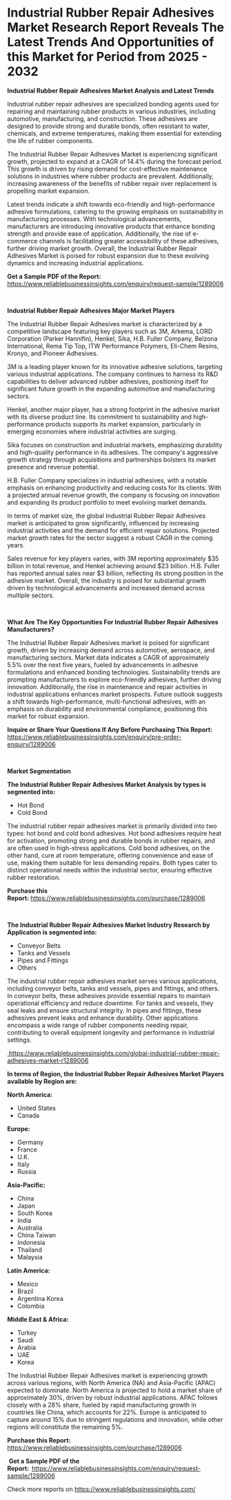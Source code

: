 <p><h1>Industrial Rubber Repair Adhesives Market Research Report Reveals The Latest Trends And Opportunities of this Market for Period from 2025 - 2032</h1></p><p><strong>Industrial Rubber Repair Adhesives Market Analysis and Latest Trends</strong></p>
<p><p>Industrial rubber repair adhesives are specialized bonding agents used for repairing and maintaining rubber products in various industries, including automotive, manufacturing, and construction. These adhesives are designed to provide strong and durable bonds, often resistant to water, chemicals, and extreme temperatures, making them essential for extending the life of rubber components.</p><p>The Industrial Rubber Repair Adhesives Market is experiencing significant growth, projected to expand at a CAGR of 14.4% during the forecast period. This growth is driven by rising demand for cost-effective maintenance solutions in industries where rubber products are prevalent. Additionally, increasing awareness of the benefits of rubber repair over replacement is propelling market expansion. </p><p>Latest trends indicate a shift towards eco-friendly and high-performance adhesive formulations, catering to the growing emphasis on sustainability in manufacturing processes. With technological advancements, manufacturers are introducing innovative products that enhance bonding strength and provide ease of application. Additionally, the rise of e-commerce channels is facilitating greater accessibility of these adhesives, further driving market growth. Overall, the Industrial Rubber Repair Adhesives Market is poised for robust expansion due to these evolving dynamics and increasing industrial applications.</p></p>
<p><strong>Get a Sample PDF of the Report:&nbsp;</strong> <a href="https://www.reliablebusinessinsights.com/enquiry/request-sample/1289006?utm_campaign=1113&utm_medium=2&utm_source=Github&utm_content=ia&utm_term=16012025&utm_id=industrial-rubber-repair-adhesives">https://www.reliablebusinessinsights.com/enquiry/request-sample/1289006</a></p>
<p>&nbsp;</p>
<p><strong>Industrial Rubber Repair Adhesives Major Market Players</strong></p>
<p><p>The Industrial Rubber Repair Adhesives market is characterized by a competitive landscape featuring key players such as 3M, Arkema, LORD Corporation (Parker Hannifin), Henkel, Sika, H.B. Fuller Company, Belzona International, Rema Tip Top, ITW Performance Polymers, Eli-Chem Resins, Kronyo, and Pioneer Adhesives. </p><p>3M is a leading player known for its innovative adhesive solutions, targeting various industrial applications. The company continues to harness its R&D capabilities to deliver advanced rubber adhesives, positioning itself for significant future growth in the expanding automotive and manufacturing sectors.</p><p>Henkel, another major player, has a strong footprint in the adhesive market with its diverse product line. Its commitment to sustainability and high-performance products supports its market expansion, particularly in emerging economies where industrial activities are surging.</p><p>Sika focuses on construction and industrial markets, emphasizing durability and high-quality performance in its adhesives. The company's aggressive growth strategy through acquisitions and partnerships bolsters its market presence and revenue potential.</p><p>H.B. Fuller Company specializes in industrial adhesives, with a notable emphasis on enhancing productivity and reducing costs for its clients. With a projected annual revenue growth, the company is focusing on innovation and expanding its product portfolio to meet evolving market demands.</p><p>In terms of market size, the global Industrial Rubber Repair Adhesives market is anticipated to grow significantly, influenced by increasing industrial activities and the demand for efficient repair solutions. Projected market growth rates for the sector suggest a robust CAGR in the coming years. </p><p>Sales revenue for key players varies, with 3M reporting approximately $35 billion in total revenue, and Henkel achieving around $23 billion. H.B. Fuller has reported annual sales near $3 billion, reflecting its strong position in the adhesive market. Overall, the industry is poised for substantial growth driven by technological advancements and increased demand across multiple sectors.</p></p>
<p>&nbsp;</p>
<p><strong>What Are The Key Opportunities For Industrial Rubber Repair Adhesives Manufacturers?</strong></p>
<p><p>The Industrial Rubber Repair Adhesives market is poised for significant growth, driven by increasing demand across automotive, aerospace, and manufacturing sectors. Market data indicates a CAGR of approximately 5.5% over the next five years, fueled by advancements in adhesive formulations and enhanced bonding technologies. Sustainability trends are prompting manufacturers to explore eco-friendly adhesives, further driving innovation. Additionally, the rise in maintenance and repair activities in industrial applications enhances market prospects. Future outlook suggests a shift towards high-performance, multi-functional adhesives, with an emphasis on durability and environmental compliance, positioning this market for robust expansion.</p></p>
<p><strong>Inquire or Share Your Questions If Any Before Purchasing This Report:</strong> <a href="https://www.reliablebusinessinsights.com/enquiry/pre-order-enquiry/1289006?utm_campaign=1113&utm_medium=2&utm_source=Github&utm_content=ia&utm_term=16012025&utm_id=industrial-rubber-repair-adhesives">https://www.reliablebusinessinsights.com/enquiry/pre-order-enquiry/1289006</a></p>
<p>&nbsp;</p>
<p><strong>Market Segmentation</strong></p>
<p><strong>The Industrial Rubber Repair Adhesives Market Analysis by types is segmented into:</strong></p>
<p><ul><li>Hot Bond</li><li>Cold Bond</li></ul></p>
<p><p>The industrial rubber repair adhesives market is primarily divided into two types: hot bond and cold bond adhesives. Hot bond adhesives require heat for activation, promoting strong and durable bonds in rubber repairs, and are often used in high-stress applications. Cold bond adhesives, on the other hand, cure at room temperature, offering convenience and ease of use, making them suitable for less demanding repairs. Both types cater to distinct operational needs within the industrial sector, ensuring effective rubber restoration.</p></p>
<p><strong>Purchase this Report:&nbsp;</strong><a href="https://www.reliablebusinessinsights.com/purchase/1289006?utm_campaign=1113&utm_medium=2&utm_source=Github&utm_content=ia&utm_term=16012025&utm_id=industrial-rubber-repair-adhesives">https://www.reliablebusinessinsights.com/purchase/1289006</a></p>
<p>&nbsp;</p>
<p><strong>The Industrial Rubber Repair Adhesives Market Industry Research by Application is segmented into:</strong></p>
<p><ul><li>Conveyor Belts</li><li>Tanks and Vessels</li><li>Pipes and Fittings</li><li>Others</li></ul></p>
<p><p>The industrial rubber repair adhesives market serves various applications, including conveyor belts, tanks and vessels, pipes and fittings, and others. In conveyor belts, these adhesives provide essential repairs to maintain operational efficiency and reduce downtime. For tanks and vessels, they seal leaks and ensure structural integrity. In pipes and fittings, these adhesives prevent leaks and enhance durability. Other applications encompass a wide range of rubber components needing repair, contributing to overall equipment longevity and performance in industrial settings.</p></p>
<p><a href="https://www.reliablebusinessinsights.com/global-industrial-rubber-repair-adhesives-market-r1289006?utm_campaign=1113&utm_medium=2&utm_source=Github&utm_content=ia&utm_term=16012025&utm_id=industrial-rubber-repair-adhesives">&nbsp;https://www.reliablebusinessinsights.com/global-industrial-rubber-repair-adhesives-market-r1289006</a></p>
<p><strong>In terms of Region, the Industrial Rubber Repair Adhesives Market Players available by Region are:</strong></p>
<p>
    <p> <strong> North America: </strong>
        <ul>
            <li>United States</li>
            <li>Canada</li>
        </ul>
        </p> 
    <p> <strong> Europe: </strong>
        <ul>
            <li>Germany</li>
            <li>France</li>
            <li>U.K.</li>
            <li>Italy</li>
            <li>Russia</li>
        </ul>
        </p> 
    <p> <strong> Asia-Pacific: </strong>
        <ul>
            <li>China</li>
            <li>Japan</li>
            <li>South Korea</li>
            <li>India</li>
            <li>Australia</li>
            <li>China Taiwan</li>
            <li>Indonesia</li>
            <li>Thailand</li>
            <li>Malaysia</li>
        </ul>
        </p> 
    <p> <strong> Latin America: </strong>
        <ul>
            <li>Mexico</li>
            <li>Brazil</li>
            <li>Argentina Korea</li>
            <li>Colombia</li>
        </ul>
        </p> 
    <p> <strong> Middle East & Africa: </strong>
        <ul>
            <li>Turkey</li>
            <li>Saudi</li>
            <li>Arabia</li>
            <li>UAE</li>
            <li>Korea</li>
        </ul>
    </p>
    </p>
<p><p>The Industrial Rubber Repair Adhesives market is experiencing growth across various regions, with North America (NA) and Asia-Pacific (APAC) expected to dominate. North America is projected to hold a market share of approximately 30%, driven by robust industrial applications. APAC follows closely with a 28% share, fueled by rapid manufacturing growth in countries like China, which accounts for 22%. Europe is anticipated to capture around 15% due to stringent regulations and innovation, while other regions will constitute the remaining 5%.</p></p>
<p><strong>Purchase this Report: </strong><a href="https://www.reliablebusinessinsights.com/purchase/1289006?utm_campaign=1113&utm_medium=2&utm_source=Github&utm_content=ia&utm_term=16012025&utm_id=industrial-rubber-repair-adhesives">https://www.reliablebusinessinsights.com/purchase/1289006</a></p>
<p>&nbsp;<strong>Get a Sample PDF of the Report:&nbsp;&nbsp;</strong><a href="https://www.reliablebusinessinsights.com/enquiry/request-sample/1289006?utm_campaign=1113&utm_medium=2&utm_source=Github&utm_content=ia&utm_term=16012025&utm_id=industrial-rubber-repair-adhesives">https://www.reliablebusinessinsights.com/enquiry/request-sample/1289006</a></p>
<p><strong></strong></p>
<p>Check more reports on <a href="https://www.reliablebusinessinsights.com/?utm_campaign=1113&utm_medium=2&utm_source=Github&utm_content=ia&utm_term=16012025&utm_id=industrial-rubber-repair-adhesives">https://www.reliablebusinessinsights.com/</a></p>